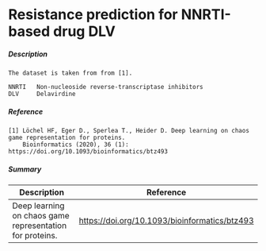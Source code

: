 # Resistance prediction for NNRTI-based drug DLV 

##### Description

    The dataset is taken from from [1]. 
    
    NNRTI   Non-nucleoside reverse-transcriptase inhibitors
    DLV     Delavirdine

##### Reference

    [1] Löchel HF, Eger D., Sperlea T., Heider D. Deep learning on chaos game representation for proteins.
        Bioinformatics (2020), 36 (1): https://doi.org/10.1093/bioinformatics/btz493
        
##### Summary
 
| Description                                              | Reference                                     |
|----------------------------------------------------------|-----------------------------------------------|
| Deep learning on chaos game representation for proteins. | https://doi.org/10.1093/bioinformatics/btz493 |

           